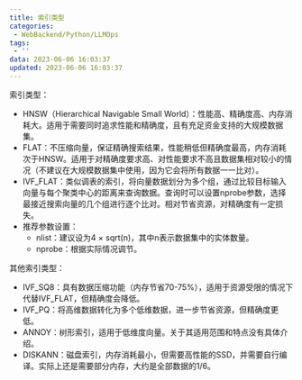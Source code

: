 ```yaml
---
title: 索引类型
categories:
 - WebBackend/Python/LLMOps
tags:
 - ''
data: 2023-06-06 16:03:37
updated: 2023-06-06 16:03:37
---
```


索引类型：

- HNSW（Hierarchical Navigable Small World）：性能高、精确度高、内存消耗大。适用于需要同时追求性能和精确度，且有充足资金支持的大规模数据集。
- FLAT：不压缩向量，保证精确搜索结果，性能稍低但精确度最高，内存消耗次于HNSW。适用于对精确度要求高、对性能要求不高且数据集相对较小的情况（不建议在大规模数据集中使用，因为它会将所有数据一一比对）。
- IVF_FLAT：类似调表的索引，将向量数据划分为多个组，通过比较目标输入向量与每个聚类中心的距离来查询数据。查询时可以设置nprobe参数，选择最接近搜索向量的几个组进行逐个比对。相对节省资源，对精确度有一定损失。
- 推荐参数设置：
    - nlist：建议设为4 × sqrt(n)，其中n表示数据集中的实体数量。
    - nprobe：根据实际情况调节。

其他索引类型：

- IVF_SQ8：具有数据压缩功能（内存节省70-75%），适用于资源受限的情况下代替IVF_FLAT，但精确度会降低。
- IVF_PQ：将高维数据转化为多个低维数据，进一步节省资源，但精确度更低。
- ANNOY：树形索引，适用于低维度向量。关于其适用范围和特点没有具体介绍。
- DISKANN：磁盘索引，内存消耗最小，但需要高性能的SSD，并需要自行编译。实际上还是需要部分内存，大约是全部数据的1/6。